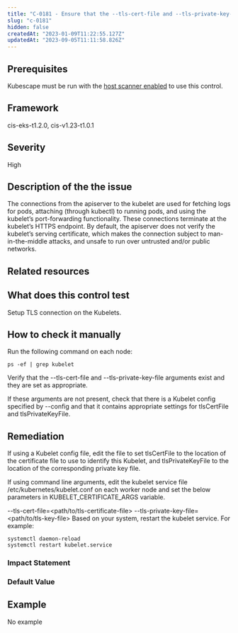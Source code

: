 ```yaml
---
title: "C-0181 - Ensure that the --tls-cert-file and --tls-private-key-file arguments are set as appropriate"
slug: "c-0181"
hidden: false
createdAt: "2023-01-09T11:22:55.127Z"
updatedAt: "2023-09-05T11:11:58.826Z"
---
```

## Prerequisites
Kubescape must be run with the [host scanner enabled](/docs/scanning/#the-host-scanner) to use this control.
## Framework
cis-eks-t1.2.0, cis-v1.23-t1.0.1
## Severity
High
## Description of the the issue
The connections from the apiserver to the kubelet are used for fetching logs for pods, attaching (through kubectl) to running pods, and using the kubelet’s port-forwarding functionality. These connections terminate at the kubelet’s HTTPS endpoint. By default, the apiserver does not verify the kubelet’s serving certificate, which makes the connection subject to man-in-the-middle attacks, and unsafe to run over untrusted and/or public networks.
## Related resources

## What does this control test
Setup TLS connection on the Kubelets.
## How to check it manually
Run the following command on each node:

 
```
ps -ef | grep kubelet

```
 Verify that the --tls-cert-file and --tls-private-key-file arguments exist and they are set as appropriate.

 If these arguments are not present, check that there is a Kubelet config specified by --config and that it contains appropriate settings for tlsCertFile and tlsPrivateKeyFile.
## Remediation
If using a Kubelet config file, edit the file to set tlsCertFile to the location of the certificate file to use to identify this Kubelet, and tlsPrivateKeyFile to the location of the corresponding private key file.

 If using command line arguments, edit the kubelet service file /etc/kubernetes/kubelet.conf on each worker node and set the below parameters in KUBELET\_CERTIFICATE\_ARGS variable.

 --tls-cert-file=<path/to/tls-certificate-file> --tls-private-key-file=<path/to/tls-key-file>
Based on your system, restart the kubelet service. For example:

 
```
systemctl daemon-reload
systemctl restart kubelet.service

```
### Impact Statement

### Default Value

## Example
No example